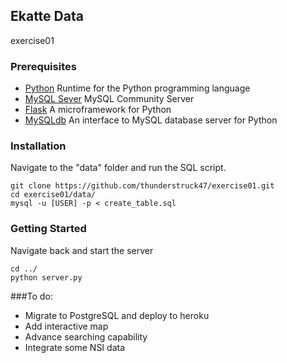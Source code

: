 ## Ekatte Data

exercise01

### Prerequisites

* [Python](https://www.python.org/downloads/) Runtime for the Python programming language
* [MySQL Sever](https://dev.mysql.com/downloads/mysql/) MySQL Community Server
* [Flask](http://flask.pocoo.org/) A microframework for Python
* [MySQLdb](http://mysql-python.sourceforge.net/MySQLdb.html) An interface to MySQL database server for Python

### Installation

Navigate to the "data" folder and run the SQL script.
````
git clone https://github.com/thunderstruck47/exercise01.git
cd exercise01/data/
mysql -u [USER] -p < create_table.sql
````

### Getting Started

Navigate back and start the server

````
cd ../
python server.py
````

###To do:

* Migrate to PostgreSQL and deploy to heroku
* Add interactive map
* Advance searching capability
* Integrate some NSI data
